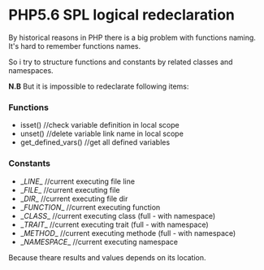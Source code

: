 # PHP5.6 SPL logical redeclaration

By historical reasons in PHP there is a big problem with functions naming.
It's hard to remember functions names.

So i try to structure functions and constants by related classes and namespaces.

**N.B**  But it is impossible to redeclarate following items:

### Functions

- isset() //check variable definition in local scope
- unset() //delete variable link name in local scope
- get_defined_vars() //get all defined variables

### Constants

- \__LINE__ //current executing file line
- \__FILE__ //current executing file
- \__DIR__ //current executing file dir
- \__FUNCTION__ //current executing function
- \__CLASS__ //current executing class (full - with namespace)
- \__TRAIT__ //current executing trait (full - with namespace)
- \__METHOD__ //current executing methode (full - with namespace)
- \__NAMESPACE__ //current executing namespace

Because theare results and values depends on its location. 